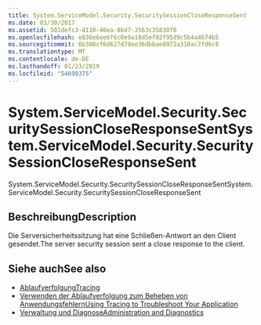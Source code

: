 ```yaml
---
title: System.ServiceModel.Security.SecuritySessionCloseResponseSent
ms.date: 03/30/2017
ms.assetid: 501defc3-d110-46ea-86d7-3563c35830f0
ms.openlocfilehash: e836e6ee6f6c0e9a18d5ef02f95d9c5b4a4b74b5
ms.sourcegitcommit: 6b308cf6d627d78ee36dbbae8972a310ac7fd6c8
ms.translationtype: MT
ms.contentlocale: de-DE
ms.lasthandoff: 01/23/2019
ms.locfileid: "54699375"
---
```

# <a name="systemservicemodelsecuritysecuritysessioncloseresponsesent"></a><span data-ttu-id="ed6b7-102">System.ServiceModel.Security.SecuritySessionCloseResponseSent</span><span class="sxs-lookup"><span data-stu-id="ed6b7-102">System.ServiceModel.Security.SecuritySessionCloseResponseSent</span></span>
<span data-ttu-id="ed6b7-103">System.ServiceModel.Security.SecuritySessionCloseResponseSent</span><span class="sxs-lookup"><span data-stu-id="ed6b7-103">System.ServiceModel.Security.SecuritySessionCloseResponseSent</span></span>  
  
## <a name="description"></a><span data-ttu-id="ed6b7-104">Beschreibung</span><span class="sxs-lookup"><span data-stu-id="ed6b7-104">Description</span></span>  
 <span data-ttu-id="ed6b7-105">Die Serversicherheitssitzung hat eine Schließen-Antwort an den Client gesendet.</span><span class="sxs-lookup"><span data-stu-id="ed6b7-105">The server security session sent a close response to the client.</span></span>  
  
## <a name="see-also"></a><span data-ttu-id="ed6b7-106">Siehe auch</span><span class="sxs-lookup"><span data-stu-id="ed6b7-106">See also</span></span>
- [<span data-ttu-id="ed6b7-107">Ablaufverfolgung</span><span class="sxs-lookup"><span data-stu-id="ed6b7-107">Tracing</span></span>](../../../../../docs/framework/wcf/diagnostics/tracing/index.md)
- [<span data-ttu-id="ed6b7-108">Verwenden der Ablaufverfolgung zum Beheben von Anwendungsfehlern</span><span class="sxs-lookup"><span data-stu-id="ed6b7-108">Using Tracing to Troubleshoot Your Application</span></span>](../../../../../docs/framework/wcf/diagnostics/tracing/using-tracing-to-troubleshoot-your-application.md)
- [<span data-ttu-id="ed6b7-109">Verwaltung und Diagnose</span><span class="sxs-lookup"><span data-stu-id="ed6b7-109">Administration and Diagnostics</span></span>](../../../../../docs/framework/wcf/diagnostics/index.md)
